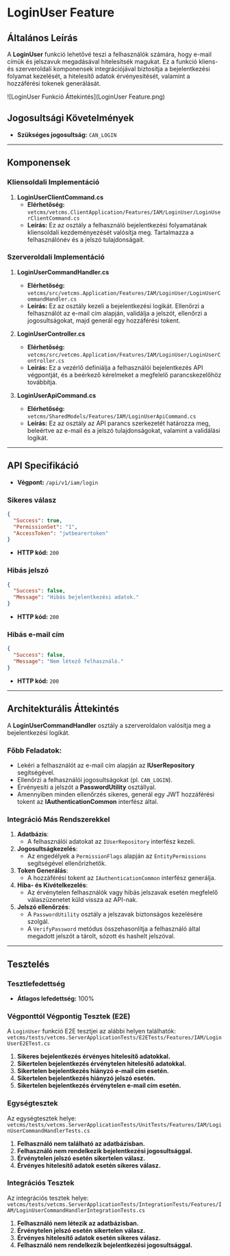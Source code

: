 # LoginUser Feature

## Általános Leírás

A **LoginUser** funkció lehetővé teszi a felhasználók számára, hogy e-mail címük és jelszavuk megadásával hitelesítsék magukat. Ez a funkció kliens- és szerveroldali komponensek integrációjával biztosítja a bejelentkezési folyamat kezelését, a hitelesítő adatok érvényesítését, valamint a hozzáférési tokenek generálását.

![LoginUser Funkció Áttekintés]\(LoginUser Feature.png)

## Jogosultsági Követelmények

- **Szükséges jogosultság:** `CAN_LOGIN`

---

## Komponensek

### Kliensoldali Implementáció

1. **LoginUserClientCommand.cs**
    - **Elérhetőség:** `vetcms/vetcms.ClientApplication/Features/IAM/LoginUser/LoginUserClientCommand.cs`
    - **Leírás:** Ez az osztály a felhasználó bejelentkezési folyamatának kliensoldali kezdeményezését valósítja meg. Tartalmazza a felhasználónév és a jelszó tulajdonságait.

### Szerveroldali Implementáció

1. **LoginUserCommandHandler.cs**

    - **Elérhetőség:** `vetcms/src/vetcms.Application/Features/IAM/LoginUser/LoginUserCommandHandler.cs`
    - **Leírás:** Ez az osztály kezeli a bejelentkezési logikát. Ellenőrzi a felhasználót az e-mail cím alapján, validálja a jelszót, ellenőrzi a jogosultságokat, majd generál egy hozzáférési tokent.

2. **LoginUserController.cs**

    - **Elérhetőség:** `vetcms/src/vetcms.Application/Features/IAM/LoginUser/LoginUserController.cs`
    - **Leírás:** Ez a vezérlő definiálja a felhasználói bejelentkezés API végpontját, és a beérkező kérelmeket a megfelelő parancskezelőhöz továbbítja.

3. **LoginUserApiCommand.cs**

    - **Elérhetőség:** `vetcms/SharedModels/Features/IAM/LoginUserApiCommand.cs`
    - **Leírás:** Ez az osztály az API parancs szerkezetét határozza meg, beleértve az e-mail és a jelszó tulajdonságokat, valamint a validálási logikát.

---

## API Specifikáció

- **Végpont:** `/api/v1/iam/login`

### Sikeres válasz

```json
{
  "Success": true,
  "PermissionSet": "1",
  "AccessToken": "jwtbearertoken"
}
```

- **HTTP kód:** `200`

### Hibás jelszó

```json
{
  "Success": false,
  "Message": "Hibás bejelentkezési adatok."
}
```

- **HTTP kód:** `200`

### Hibás e-mail cím

```json
{
  "Success": false,
  "Message": "Nem létező felhasználó."
}
```

- **HTTP kód:** `200`

---

## Architekturális Áttekintés

A **LoginUserCommandHandler** osztály a szerveroldalon valósítja meg a bejelentkezési logikát.

### Főbb Feladatok:

- Lekéri a felhasználót az e-mail cím alapján az **IUserRepository** segítségével.
- Ellenőrzi a felhasználói jogosultságokat (pl. `CAN_LOGIN`).
- Érvényesíti a jelszót a **PasswordUtility** osztállyal.
- Amennyiben minden ellenőrzés sikeres, generál egy JWT hozzáférési tokent az **IAuthenticationCommon** interfész által.

### Integráció Más Rendszerekkel

1. **Adatbázis**:
    - A felhasználói adatokat az `IUserRepository` interfész kezeli.
2. **Jogosultságkezelés**:
    - Az engedélyek a `PermissionFlags` alapján az `EntityPermissions` segítségével ellenőrizhetők.
3. **Token Generálás**:
    - A hozzáférési tokent az `IAuthenticationCommon` interfész generálja.
4. **Hiba- és Kivételkezelés**:
    - Az érvénytelen felhasználók vagy hibás jelszavak esetén megfelelő válaszüzenetet küld vissza az API-nak.
5. **Jelszó ellenőrzés**:
   - A `PasswordUtility` osztály a jelszavak biztonságos kezelésére szolgál.
   - A `VerifyPassword` metódus összehasonlítja a felhasználó által megadott jelszót a tárolt, sózott és hashelt jelszóval.

---

## Tesztelés

### Tesztlefedettség

- **Átlagos lefedettség:** 100%

### Végponttól Végpontig Tesztek (E2E)

A `LoginUser` funkció E2E tesztjei az alábbi helyen találhatók: `vetcms/tests/vetcms.ServerApplicationTests/E2ETests/Features/IAM/LoginUserE2ETest.cs`

1. **Sikeres bejelentkezés érvényes hitelesítő adatokkal.**
2. **Sikertelen bejelentkezés érvénytelen hitelesítő adatokkal.**
3. **Sikertelen bejelentkezés hiányzó e-mail cím esetén.**
4. **Sikertelen bejelentkezés hiányzó jelszó esetén.**
5. **Sikertelen bejelentkezés érvénytelen e-mail cím esetén.**

### Egységtesztek

Az egységtesztek helye: `vetcms/tests/vetcms.ServerApplicationTests/UnitTests/Features/IAM/LoginUserCommandHandlerTests.cs`


1. **Felhasználó nem található az adatbázisban.**
2. **Felhasználó nem rendelkezik bejelentkezési jogosultsággal.**
3. **Érvénytelen jelszó esetén sikertelen válasz.**
4. **Érvényes hitelesítő adatok esetén sikeres válasz.**

### Integrációs Tesztek

Az integrációs tesztek helye: `vetcms/tests/vetcms.ServerApplicationTests/IntegrationTests/Features/IAM/LoginUserCommandHandlerIntegrationTests.cs`

1. **Felhasználó nem létezik az adatbázisban.**
2. **Érvénytelen jelszó esetén sikertelen válasz.**
3. **Érvényes hitelesítő adatok esetén sikeres válasz.**
4. **Felhasználó nem rendelkezik bejelentkezési jogosultsággal.**

